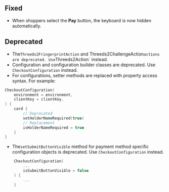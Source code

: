## Fixed
- When shoppers select the **Pay** button, the keyboard is now hidden automatically.

## Deprecated
- The`Threeds2FringerprintAction` and Threeds2ChallengeAction` actions are deprecated. Use `Threeds2Action` instead.
- Configuration and configuration builder classes are deprecated. Use `CheckoutConfiguration` instead.
- For configurations, setter methods are replaced with property access syntax. For example:

```kotlin
CheckoutConfiguration(
    environment = environment,
    clientKey = clientKey,
) {
    card {
        // Deprecated
        setHolderNameRequired(true)
        // Replacement
        isHolderNameRequired = true
    }
}
 ```
-  The`setSubmitButtonVisible` method for payment method specific configuration objects is deprecated. Use `CheckoutConfiguration` instead.
```kotlin
    CheckoutConfiguration(
        ...
        isSubmitButtonVisible = false
    ) {
        ...
    }
```